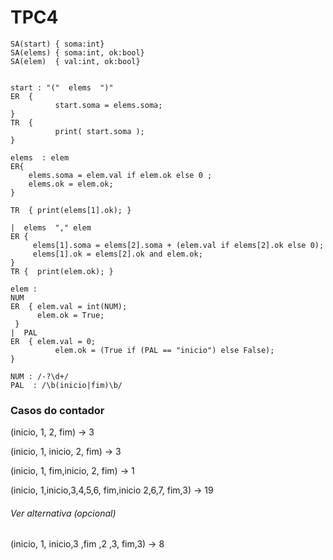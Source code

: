 # TPC4

```
SA(start) { soma:int}
SA(elems) { soma:int, ok:bool}
SA(elem)  { val:int, ok:bool}


start : "("  elems  ")"
ER	{
          start.soma = elems.soma;
}
TR	{ 
          print( start.soma );
}

elems  : elem
ER{ 
    elems.soma = elem.val if elem.ok else 0 ;
    elems.ok = elem.ok; 
}

TR  { print(elems[1].ok); }

|  elems  "," elem
ER { 
     elems[1].soma = elems[2].soma + (elem.val if elems[2].ok else 0);
     elems[1].ok = elems[2].ok and elem.ok;
}
TR {  print(elem.ok); }

elem :
NUM
ER	{ elem.val = int(NUM);
	  elem.ok = True;
 }
|  PAL
ER	{ elem.val = 0;
          elem.ok = (True if (PAL == "inicio") else False);
}

NUM : /-?\d+/
PAL  : /\b(inicio|fim)\b/
```

### Casos do contador

(inicio, 1, 2, fim) -> 3

(inicio, 1, inicio, 2, fim) -> 3

(inicio, 1, fim,inicio, 2, fim) -> 1

(inicio, 1,inicio,3,4,5,6, fim,inicio 2,6,7, fim,3) -> 19


###### Ver alternativa (opcional)

(inicio, 1, inicio,3 ,fim ,2 ,3, fim,3) -> 8

